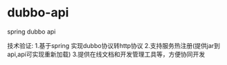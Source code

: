 # dubbo-api
spring dubbo api

技术验证:
1.基于spring 实现dubbo协议转http协议
2.支持服务热注册(提供jar到api,api可实现重新加载)
3.提供在线文档和开发管理工具等，方便协同开发